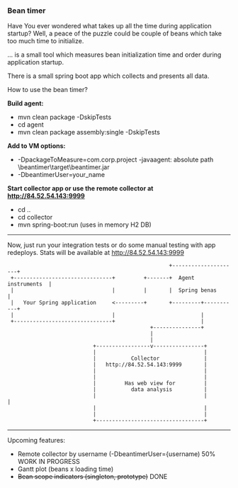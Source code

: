 <h3>Bean timer</h3>

Have You ever wondered what takes up all the time during application startup? Well, a peace of the puzzle could be couple of beans which take too much time to initialize. 

... is a small tool which measures bean initialization time and order during application startup. 

There is a small spring boot app which collects and presents all data. 


How to use the bean timer?


**Build agent:**

* mvn clean package -DskipTests
* cd agent 
* mvn clean package assembly:single -DskipTests

**Add to VM options:**
 * -DpackageToMeasure=com.corp.project -javaagent: absolute path \beantimer\target\beantimer.jar
 * -DbeantimerUser=your_name

**Start collector app or use the remote collector at http://84.52.54.143:9999**
* cd ..
* cd collector
* mvn spring-boot:run (uses in memory H2 DB)

-----------------------

Now, just run your integration tests or do some manual testing with app redeploys.
Stats will be available at http://84.52.54.143:9999 

                                                       +---------------------+
     +-------------------------------+         +-------+  Agent instruments  |
     |                               |         |       |  Spring benas       |
     |   Your Spring application     <---------+       +---------+-----------+
     |                               |                           |
     +-------------------------------+                           |
                                                 +---------------+
                                                 |
                                                 |
                               +-----------------v----------------+
                               |                                  |
                               |           Collector              |
                               |   http://84.52.54.143:9999       |
                               |                                  |
                               |                                  |
                               |         Has web view for         |
                               |           data analysis          |
                               |                                  |                                 |
                               |                                  |
                               |                                  |
                               +----------------------------------+




------------------------

Upcoming features:
* Remote collector by username (-DbeantimerUser={username)  50% WORK IN PROGRESS 
* Gantt plot (beans x loading time)
* ~~Bean scope indicators (singleton, prototype)~~ DONE

